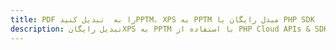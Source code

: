 ---title: PDF را به  تبدیل کنیدPPTM، XPS به PPTM مبدل رایگان یا PHP SDKdescription: تبدیل رایگانXPS به PPTM با استفاده از PHP Cloud APIs & SDK همچنین اسناد PDF را در Cloud ایجاد، ویرایش و رندر کنید.---